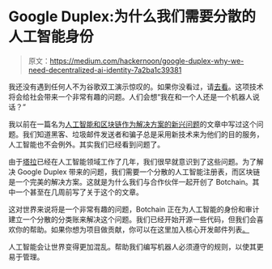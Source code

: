 # Google Duplex:为什么我们需要分散的人工智能身份

> 原文：<https://medium.com/hackernoon/google-duplex-why-we-need-decentralized-ai-identity-7a2ba1c39381>

我还没有遇到任何人不为谷歌双工演示惊叹的。如果你没看过，请[去看](https://www.youtube.com/watch?v=JvbHu_bVa_g)。这项技术将会给社会带来一个非常有趣的问题。人们会想“我在和一个人还是一个机器人说话？”

我以前在一篇名为[人工智能和区块链作为解决方案的新兴问题](https://hackernoon.com/emerging-problems-in-ai-and-blockchain-as-a-solution-19c04883b642)的文章中写过这个问题。我们知道黑客、垃圾邮件发送者和骗子总是采用新技术来为他们的目的服务，人工智能也不会例外。其实我们已经看到问题了。

由于[塔拉](http://talla.com)已经在人工智能领域工作了几年，我们很早就意识到了这些问题。为了解决 Google Duplex 带来的问题，我们需要一个分散的人工智能注册表，而区块链是一个完美的解决方案。这就是为什么我们与合作伙伴一起开创了 Botchain。其中一个甚至在几周前写了关于这个的文章。

这对世界来说将是一个非常有趣的问题，Botchain 正在为人工智能的身份和审计建立一个分散的分类账来解决这个问题。我们已经开始开源一些代码，但我们会喜欢你的帮助。如果你想为项目做贡献，你可以在这里加入核心开发邮件列表[。](https://groups.google.com/forum/#!forum/core-botchain-dev)

人工智能会让世界变得更加混乱。帮助我们编写机器人必须遵守的规则，以使其更易于管理。